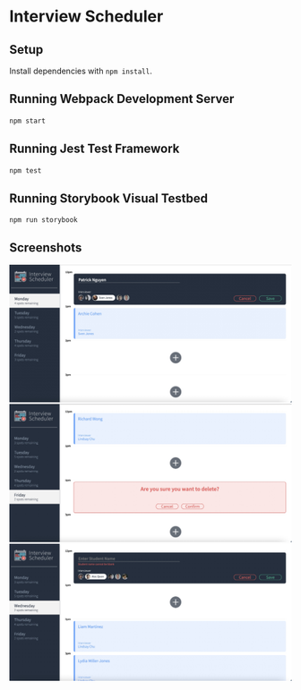 # Interview Scheduler

## Setup

Install dependencies with `npm install`.

## Running Webpack Development Server

```sh
npm start
```

## Running Jest Test Framework

```sh
npm test
```

## Running Storybook Visual Testbed

```sh
npm run storybook
```
## Screenshots
![Creating an appointment](https://github.com/patar-nguyen/scheduler/blob/master/docs/Create.jpg?raw=true)
![Deleting an appointment](https://github.com/patar-nguyen/scheduler/blob/master/docs/Delete.jpg?raw=true)
![Error Handling](https://github.com/patar-nguyen/scheduler/blob/master/docs/Error%20Handling.jpg?raw=true)
